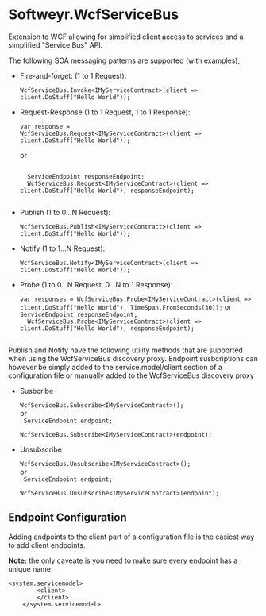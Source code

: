 Softweyr.WcfServiceBus
======================

Extension to WCF allowing for simplified client access to services and a simplified &quot;Service Bus&quot; API.

The following SOA messaging patterns are supported (with examples),

* Fire-and-forget: (1 to 1 Request):

    <code>WcfServiceBus.Invoke&lt;IMyServiceContract&gt;(client => client.DoStuff("Hello World"));</code>

* Request-Response (1 to 1 Request, 1 to 1 Response):

    <code>var response = WcfServiceBus.Request&lt;IMyServiceContract&gt;(client => client.DoStuff("Hello World"));</code>
    
    or
    
    <code>
    ServiceEndpoint responseEndpoint;    
    WcfServiceBus.Request&lt;IMyServiceContract&gt;(client => client.DoStuff("Hello World"), responseEndpoint);   
    </code>

* Publish (1 to 0...N Request):

    <code>WcfServiceBus.Publish&lt;IMyServiceContract&gt;(client => client.DoStuff("Hello World"));</code>

* Notify (1 to 1...N Request):

    <code>WcfServiceBus.Notify&lt;IMyServiceContract&gt;(client => client.DoStuff("Hello World"));</code>

* Probe (1 to 0...N Request, 0...N to 1 Response):

    <p><code>var responses = WcfServiceBus.Probe&lt;IMyServiceContract&gt;(client => client.DoStuff("Hello World"), TimeSpan.FromSeconds(30));</code>  
    or  
    <code>ServiceEndpoint responseEndpoint;    
    WcfServiceBus.Probe&lt;IMyServiceContract&gt;(client => client.DoStuff("Hello World"), responseEndpoint);
    </code></p>
    
Publish and Notify have the following utility methods that are supported when using the WcfServiceBus discovery proxy. 
Endpoint susbcriptions can however be simply added to the service.model/client section of a configuration file or manually
added to the WcfServiceBus discovery proxy

* Susbcribe

    <code>WcfServiceBus.Subscribe&lt;IMyServiceContract&gt;();</code>  
    or  
    <code>    ServiceEndpoint endpoint;  
    WcfServiceBus.Subscribe&lt;IMyServiceContract&gt;(endpoint);</code>

* Unsubscribe

    <code>WcfServiceBus.Unsubscribe&lt;IMyServiceContract&gt;();</code>  
    or  
    <code>    ServiceEndpoint endpoint;  
    WcfServiceBus.Unsubscribe&lt;IMyServiceContract&gt;(endpoint);</code>

Endpoint Configuration
----------------------

<p>Adding endpoints to the client part of a configuration file is the easiest way to add client endpoints.<p>
<p>
    <b>Note:</b> the only caveate is you need to make sure every endpoint has a unique name.
</p>
<p><code>&lt;system.servicemodel&gt;
        &lt;client&gt;
        &lt;/client&gt;
    &lt;/system.servicemodel&gt;</code></p>